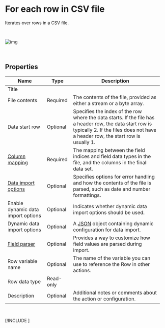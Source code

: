 # For each row in CSV file

Iterates over rows in a CSV file.

<br/>

![img](https://profitbasedocs.blob.core.windows.net/flowimages/readRows.png)

<br/>

## Properties


| Name                | Type      | Description                                      |
| ------------------- | --------- | ------------------------------------------------ |
| Title               |           |                                                  |
| File contents       | Required  | The contents of the file, provided as either a stream or a byte array. |
| Data start row           | Optional | Specifies the index of the row where the data starts. If the file has a header row, the data start row is typically 2. If the files does not have a header row, the start row is usually 1. |
| [Column mapping](configuration-properties/column-mapping.md) | Required       | The mapping between the field indices and field data types in the file, and the columns in the final data set. |
| [Data import options](configuration-properties/data-import-options.md)      | Optional       | Specifies options for error handling and how the contents of the file is parsed, such as date and number formattings. |
| Enable dynamic data import options | Optional | Indicates whether dynamic data import options should be used. |
| Dynamic data import options | Optional | A [JSON](json.md) object containing dynamic configuration for data import.     |
| [Field parser](configuration-properties/field-parser.md)             | Optional       | Provides a way to customize how field values are parsed during import.    
| Row variable name   | Optional  | The name of the variable you can use to reference the Row in other actions.                      |
| Row data type       | Read-only |                                                  |
| Description         | Optional  | Additional notes or comments about the action or configuration. |

<br/>

[!INCLUDE [](__videos.md)]